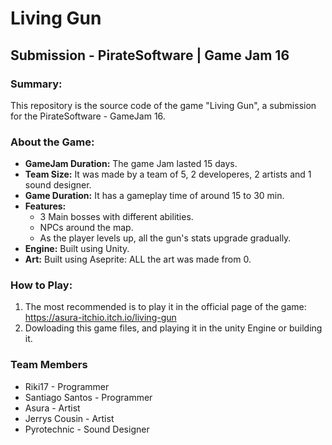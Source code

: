 # Living Gun
## Submission - PirateSoftware | Game Jam 16

###  Summary:
This repository is the source code of the game "Living Gun", a submission for the PirateSoftware - GameJam 16. 

### About the Game:
- **GameJam Duration:** The game Jam lasted 15 days.
- **Team Size:** It was made by a team of 5, 2 developeres, 2 artists and 1 sound designer. 
- **Game Duration:** It has a gameplay time of around 15 to 30 min.
- **Features:**
   - 3  Main bosses with different abilities.
   - NPCs around the map.
   - As the player levels up, all the gun's stats upgrade gradually.
- **Engine:** Built using Unity.
- **Art:** Built using Aseprite: ALL the art was made from 0. 

### How to Play:
1. The most recommended is to play it in the official page of the game: https://asura-itchio.itch.io/living-gun
2. Dowloading this game files, and playing it in the unity Engine or building it. 

###  Team Members
- Riki17 - Programmer
- Santiago Santos - Programmer
- Asura - Artist 
- Jerrys Cousin - Artist 
- Pyrotechnic - Sound Designer 
